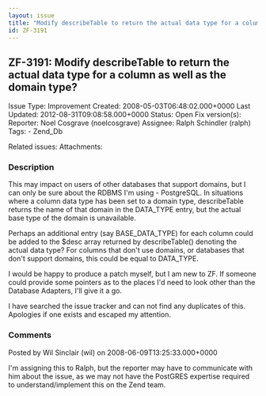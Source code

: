 ```yaml
---
layout: issue
title: "Modify describeTable to return the actual data type for a column as well as the domain type?"
id: ZF-3191
---
```


ZF-3191: Modify describeTable to return the actual data type for a column as well as the domain type?
-----------------------------------------------------------------------------------------------------

 Issue Type: Improvement Created: 2008-05-03T06:48:02.000+0000 Last Updated: 2012-08-31T09:08:58.000+0000 Status: Open Fix version(s): 
 Reporter:  Noel Cosgrave (noelcosgrave)  Assignee:  Ralph Schindler (ralph)  Tags: - Zend\_Db
 
 Related issues: 
 Attachments: 
### Description

This may impact on users of other databases that support domains, but I can only be sure about the RDBMS I'm using - PostgreSQL. In situations where a column data type has been set to a domain type, describeTable returns the name of that domain in the DATA\_TYPE entry, but the actual base type of the domain is unavailable.

Perhaps an additional entry (say BASE\_DATA\_TYPE) for each column could be added to the $desc array returned by describeTable() denoting the actual data type? For columns that don't use domains, or databases that don't support domains, this could be equal to DATA\_TYPE.

I would be happy to produce a patch myself, but I am new to ZF. If someone could provide some pointers as to the places I'd need to look other than the Database Adapters, I'll give it a go.

I have searched the issue tracker and can not find any duplicates of this. Apologies if one exists and escaped my attention.

 

 

### Comments

Posted by Wil Sinclair (wil) on 2008-06-09T13:25:33.000+0000

I'm assigning this to Ralph, but the reporter may have to communicate with him about the issue, as we may not have the PostGRES expertise required to understand/implement this on the Zend team.

 

 